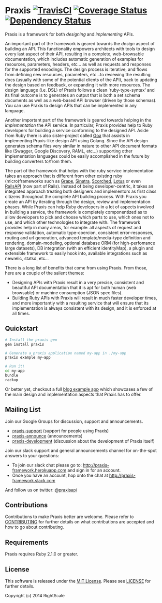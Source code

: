 # Praxis [![TravisCI][travis-img-url]][travis-ci-url] [![Coverage Status][coveralls-img-url]][coveralls-url] [![Dependency Status][gemnasium-img-url]][gemnasium-url]

[travis-img-url]: https://travis-ci.org/rightscale/praxis.svg?branch=master
[travis-ci-url]:https://travis-ci.org/rightscale/praxis
[coveralls-img-url]:https://coveralls.io/repos/rightscale/praxis/badge.svg?branch=master&service=github
[coveralls-url]:https://coveralls.io/github/rightscale/praxis?branch=master
[gemnasium-img-url]:https://gemnasium.com/rightscale/praxis.svg
[gemnasium-url]:https://gemnasium.com/rightscale/praxis

Praxis is a framework for both _designing_ and _implementing_ APIs.

An important part of the framework is geared towards the _design_ aspect of building an API. This functionality empowers architects with tools to design every last aspect of their API, resulting in a complete, web-browsable documentation, which includes automatic generation of examples for resources, parameters, headers, etc... as well as requests and responses for the supported encodings. The design process is iterative, and flows from defining new resources, parameters, etc...to reviewing the resulting docs (usually with some of the potential clients of the API), back to updating the design based on feedback, or expanding it with more resources. The design language (i.e. DSL) of Praxis follows a clean 'ruby-type-syntax' and its final outcome is to generates an output that is both a set schema documents as well as a web-based API browser (driven by those schemas). You can use Praxis to design APIs that can be implemented in any language.

Another important part of the framework is geared towards helping in the _implementation_ the API service. In particular, Praxis provides help to Ruby developers for building a service conforming to the designed API. Aside from Ruby there is also sister-project called [Goa](http://goa.design/) that assists in implementing Praxis-like design API using Golang. Since the API design generates schema files very similar in nature to other API document formats like (Swagger, Google Discovery, RAML, etc...) supporting other implementation languages could be easily accomplished in the future by building converters to/from them.

The part of the framework that helps with the ruby service implementation takes an approach that is different from other existing ruby (micro)frameworks such as [Grape](http://www.ruby-grape.org), [Sinatra](https://github.com/sinatra/sinatra), [Scorched](http://scorchedrb.com/), [Lotus](http://lotusrb.org/) or even [RailsAPI](https://github.com/rails-api/rails-api) (now part of Rails). Instead of being developer-centric, it takes an integrated approach treating both designers and implementors as first class citizens throughout the complete API building process. With Praxis you create an API by iterating through the design, review and implementation phases. While Praxis can help Ruby developers in a lot of aspects involved in building a service, the framework is completely componentized as to allow developers to pick and choose which parts to use, which ones not to use, and which other technologies to integrate with. The framework provides help in many areas, for example: all aspects of request and response validation, automatic type-coercion, consistent error-responses, routing and url generation, advanced template/media-type definition and rendering, domain-modeling, optional database ORM (for high-perfomance large datasets), DB integration (with an efficient identityMap), a plugin and extensible framework to easily hook into, available integrations such as newrelic, statsd, etc...

There is a long list of benefits that come from using Praxis. From those, here are a couple of the salient themes:
* Designing APIs with Praxis result in a very precise, consistent and beautiful API documentation that it is apt for both human (web browsable) or machine consumption (JSON spec files).
* Building Ruby APIs with Praxis will result in much faster developer times, and more importantly with a resulting service that will ensure that its implementation is always consistent with its design, and it is enforced at all times.

## Quickstart
```bash
# Install the praxis gem
gem install praxis

# Generate a praxis application named my-app in ./my-app
praxis example my-app

# Run it!
cd my-app
bundle
rackup
```

Or better yet, checkout a full [blog example app](https://github.com/rightscale/praxis-example-app) which showcases a few of the main design and implementation aspects that Praxis has to offer.


## Mailing List
Join our Google Groups for discussion, support and announcements.
* [praxis-support](http://groups.google.com/d/forum/praxis-support) (support for people using
  Praxis)
* [praxis-announce](http://groups.google.com/d/forum/praxis-announce) (announcements)
* [praxis-development](http://groups.google.com/d/forum/praxis-development) (discussion about the
  development of Praxis itself)

Join our slack support and general announcements channel for on-the-spot answers to your questions:
* To join our slack chat please go to: http://praxis-framework.herokuapp.com and sign in for an account.
* Once you have an account, hop onto the chat at http://praxis-framework.slack.com

And follow us on twitter: [@praxisapi](http://twitter.com/praxisapi)

## Contributions
Contributions to make Praxis better are welcome. Please refer to
[CONTRIBUTING](https://github.com/rightscale/praxis/blob/master/CONTRIBUTING.md)
for further details on what contributions are accepted and how to go about
contributing.

## Requirements
Praxis requires Ruby 2.1.0 or greater.

## License

This software is released under the [MIT License](http://www.opensource.org/licenses/MIT). Please see  [LICENSE](LICENSE) for further details.

Copyright (c) 2014 RightScale
